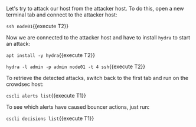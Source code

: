 Let's try to attack our host from the attacker host. To do this, open a new terminal tab and connect to the attacker host:

`ssh node01`{{execute T2}}

Now we are connected to the attacker host and have to install `hydra` to start an attack:

`apt install -y hydra`{{execute T2}}

`hydra -l admin -p admin node01 -t 4 ssh`{{execute T2}}

To retrieve the detected attacks, switch back to the first tab and run on the crowdsec host:

`cscli alerts list`{{execute T1}}

To see which alerts have caused bouncer actions, just run:

`cscli decisions list`{{execute T1}}
